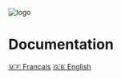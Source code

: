 ![logo](/_media/neyen-logo.png "logo")
# Documentation
[🇲🇫 Français](/fr/neyen.md)
[🇬🇧 English](/en/neyen.md)
